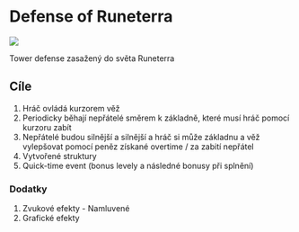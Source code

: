 # Defense of Runeterra
<p>
  <img src="/LegendsOfRuneterra" >
</p>

Tower defense zasažený do světa Runeterra
## Cíle
1. Hráč ovládá kurzorem věž
2. Periodicky běhají nepřátelé směrem k základně, které musí hráč pomocí kurzoru zabít
3. Nepřátelé budou silnější a silnější a hráč si může základnu a věž vylepšovat pomocí peněz získané overtime / za zabití nepřátel
4. Vytvořené struktury
5. Quick-time event (bonus levely a následné bonusy při splnění)
### Dodatky
1. Zvukové efekty - Namluvené
2. Grafické efekty
